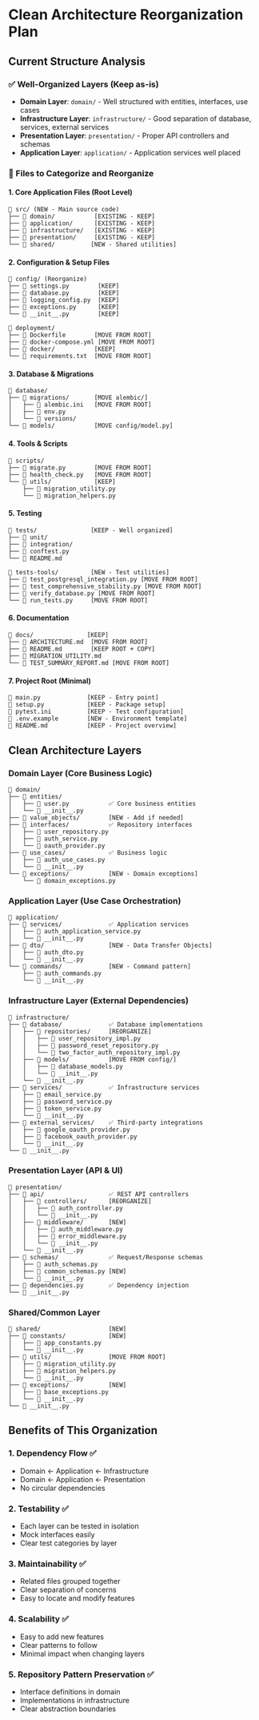 # Clean Architecture Reorganization Plan

## Current Structure Analysis

### ✅ Well-Organized Layers (Keep as-is)
- **Domain Layer**: `domain/` - Well structured with entities, interfaces, use cases
- **Infrastructure Layer**: `infrastructure/` - Good separation of database, services, external services
- **Presentation Layer**: `presentation/` - Proper API controllers and schemas
- **Application Layer**: `application/` - Application services well placed

### 📁 Files to Categorize and Reorganize

#### **1. Core Application Files (Root Level)**
```
📂 src/ (NEW - Main source code)
├── 📂 domain/           [EXISTING - KEEP]
├── 📂 application/      [EXISTING - KEEP] 
├── 📂 infrastructure/   [EXISTING - KEEP]
├── 📂 presentation/     [EXISTING - KEEP]
└── 📂 shared/          [NEW - Shared utilities]
```

#### **2. Configuration & Setup Files**
```
📂 config/ (Reorganize)
├── 📄 settings.py        [KEEP]
├── 📄 database.py        [KEEP]
├── 📄 logging_config.py  [KEEP]
├── 📄 exceptions.py      [KEEP]
└── 📄 __init__.py        [KEEP]

📂 deployment/
├── 📄 Dockerfile        [MOVE FROM ROOT]
├── 📄 docker-compose.yml [MOVE FROM ROOT]
├── 📂 docker/           [KEEP]
└── 📄 requirements.txt  [MOVE FROM ROOT]
```

#### **3. Database & Migrations**
```
📂 database/
├── 📂 migrations/       [MOVE alembic/]
│   ├── 📄 alembic.ini   [MOVE FROM ROOT]
│   ├── 📄 env.py
│   └── 📂 versions/
└── 📂 models/           [MOVE config/model.py]
```

#### **4. Tools & Scripts**
```
📂 scripts/
├── 📄 migrate.py        [MOVE FROM ROOT]
├── 📄 health_check.py   [MOVE FROM ROOT]
└── 📂 utils/            [KEEP]
    ├── 📄 migration_utility.py
    └── 📄 migration_helpers.py
```

#### **5. Testing**
```
📂 tests/               [KEEP - Well organized]
├── 📂 unit/
├── 📂 integration/
├── 📄 conftest.py
└── 📄 README.md

📂 tests-tools/         [NEW - Test utilities]
├── 📄 test_postgresql_integration.py [MOVE FROM ROOT]
├── 📄 test_comprehensive_stability.py [MOVE FROM ROOT]
├── 📄 verify_database.py [MOVE FROM ROOT]
└── 📄 run_tests.py     [MOVE FROM ROOT]
```

#### **6. Documentation**
```
📂 docs/               [KEEP]
├── 📄 ARCHITECTURE.md  [MOVE FROM ROOT]
├── 📄 README.md        [KEEP ROOT + COPY]
├── 📄 MIGRATION_UTILITY.md
└── 📄 TEST_SUMMARY_REPORT.md [MOVE FROM ROOT]
```

#### **7. Project Root (Minimal)**
```
📄 main.py             [KEEP - Entry point]
📄 setup.py            [KEEP - Package setup]
📄 pytest.ini          [KEEP - Test configuration]
📄 .env.example        [NEW - Environment template]
📄 README.md           [KEEP - Project overview]
```

## Clean Architecture Layers

### Domain Layer (Core Business Logic)
```
📂 domain/
├── 📂 entities/
│   ├── 📄 user.py           ✅ Core business entities
│   └── 📄 __init__.py
├── 📂 value_objects/        [NEW - Add if needed]
├── 📂 interfaces/           ✅ Repository interfaces
│   ├── 📄 user_repository.py
│   ├── 📄 auth_service.py
│   └── 📄 oauth_provider.py
├── 📂 use_cases/            ✅ Business logic
│   ├── 📄 auth_use_cases.py
│   └── 📄 __init__.py
└── 📂 exceptions/           [NEW - Domain exceptions]
    └── 📄 domain_exceptions.py
```

### Application Layer (Use Case Orchestration)
```
📂 application/
├── 📂 services/             ✅ Application services
│   ├── 📄 auth_application_service.py
│   └── 📄 __init__.py
├── 📂 dto/                  [NEW - Data Transfer Objects]
│   ├── 📄 auth_dto.py
│   └── 📄 __init__.py
└── 📂 commands/             [NEW - Command pattern]
    ├── 📄 auth_commands.py
    └── 📄 __init__.py
```

### Infrastructure Layer (External Dependencies)
```
📂 infrastructure/
├── 📂 database/             ✅ Database implementations
│   ├── 📂 repositories/     [REORGANIZE]
│   │   ├── 📄 user_repository_impl.py
│   │   ├── 📄 password_reset_repository.py
│   │   └── 📄 two_factor_auth_repository_impl.py
│   ├── 📂 models/           [MOVE FROM config/]
│   │   ├── 📄 database_models.py
│   │   └── 📄 __init__.py
│   └── 📄 __init__.py
├── 📂 services/             ✅ Infrastructure services
│   ├── 📄 email_service.py
│   ├── 📄 password_service.py
│   ├── 📄 token_service.py
│   └── 📄 __init__.py
├── 📂 external_services/    ✅ Third-party integrations
│   ├── 📄 google_oauth_provider.py
│   ├── 📄 facebook_oauth_provider.py
│   └── 📄 __init__.py
└── 📄 __init__.py
```

### Presentation Layer (API & UI)
```
📂 presentation/
├── 📂 api/                  ✅ REST API controllers
│   ├── 📂 controllers/      [REORGANIZE]
│   │   ├── 📄 auth_controller.py
│   │   └── 📄 __init__.py
│   ├── 📂 middleware/       [NEW]
│   │   ├── 📄 auth_middleware.py
│   │   ├── 📄 error_middleware.py
│   │   └── 📄 __init__.py
│   └── 📄 __init__.py
├── 📂 schemas/              ✅ Request/Response schemas
│   ├── 📄 auth_schemas.py
│   ├── 📄 common_schemas.py [NEW]
│   └── 📄 __init__.py
├── 📄 dependencies.py       ✅ Dependency injection
└── 📄 __init__.py
```

### Shared/Common Layer
```
📂 shared/                   [NEW]
├── 📂 constants/            [NEW]
│   ├── 📄 app_constants.py
│   └── 📄 __init__.py
├── 📂 utils/                [MOVE FROM ROOT]
│   ├── 📄 migration_utility.py
│   ├── 📄 migration_helpers.py
│   └── 📄 __init__.py
├── 📂 exceptions/           [NEW]
│   ├── 📄 base_exceptions.py
│   └── 📄 __init__.py
└── 📄 __init__.py
```

## Benefits of This Organization

### 1. **Dependency Flow** ✅
- Domain ← Application ← Infrastructure
- Domain ← Application ← Presentation
- No circular dependencies

### 2. **Testability** ✅
- Each layer can be tested in isolation
- Mock interfaces easily
- Clear test categories by layer

### 3. **Maintainability** ✅
- Related files grouped together
- Clear separation of concerns
- Easy to locate and modify features

### 4. **Scalability** ✅
- Easy to add new features
- Clear patterns to follow
- Minimal impact when changing layers

### 5. **Repository Pattern Preservation** ✅
- Interface definitions in domain
- Implementations in infrastructure
- Clear abstraction boundaries